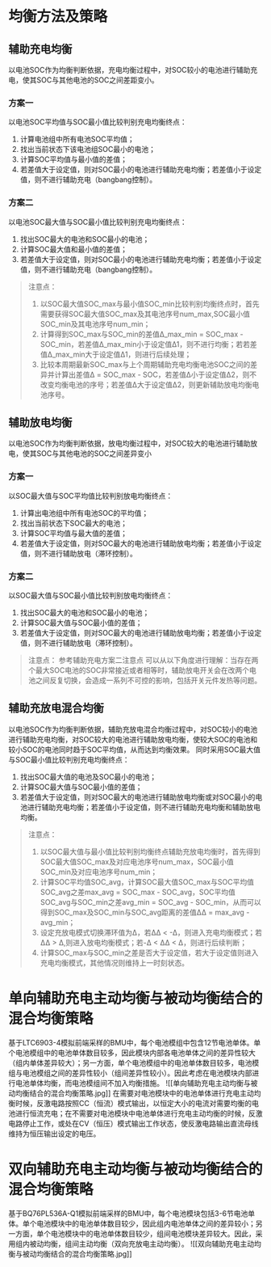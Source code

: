 # 均衡方法及策略
## 辅助充电均衡
以电池SOC作为均衡判断依据，充电均衡过程中，对SOC较小的电池进行辅助充电，使其SOC与其他电池的SOC之间差距变小。
### 方案一
以电池SOC平均值与SOC最小值比较判别充电均衡终点：
1. 计算电池组中所有电池SOC平均值；
2. 找出当前状态下该电池组SOC最小的电池；
3. 计算SOC平均值与最小值的差值；
4. 若差值大于设定值，则对SOC最小的电池进行辅助充电均衡；若差值小于设定值，则不进行辅助充电（bangbang控制）。

### 方案二
以电池SOC最大值与SOC最小值比较判别充电均衡终点：
1. 找出SOC最大的电池和SOC最小的电池；
2. 计算SOC最大值和最小值的差值；
3. 若差值大于设定值，则对SOC最小的电池进行辅助充电均衡；若差值小于设定值，则不进行辅助充电（bangbang控制）。

> 注意点：
> 1. 以SOC最大值SOC_max与最小值SOC_min比较判别均衡终点时，首先需要获得SOC最大值SOC_max及其电池序号num_max,SOC最小值SOC_min及其电池序号num_min；
> 2. 计算得到SOC_max与SOC_min的差值Δ_max_min = SOC_max - SOC_min，若差值Δ_max_min小于设定值Δ1，则不进行均衡；若若差值Δ_max_min大于设定值Δ1，则进行后续处理；
> 3. 比较本周期最新SOC_max与上个周期辅助充电均衡电池SOC之间的差异并计算出差值Δ = SOC_max - SOC，若差值Δ小于设定值Δ2，则不改变均衡电池的序号；若差值Δ大于设定值Δ2，则更新辅助放电均衡电池序号。

## 辅助放电均衡
以电池SOC作为均衡判断依据，放电均衡过程中，对SOC较大的电池进行辅助放电，使其SOC与其他电池的SOC之间差异变小
### 方案一
以SOC最大值与SOC平均值比较判别放电均衡终点：
1. 计算出电池组中所有电池SOC的平均值；
2. 找出当前状态下SOC最大的电池；
3. 计算SOC平均值与最大值的差值；
4. 若差值大于设定值，则对SOC最大的电池进行辅助放电均衡；若差值小于设定值，则不进行辅助放电（滞环控制）。

### 方案二
以SOC最大值与SOC最小值比较判别放电均衡终点：
1. 找出SOC最大的电池和SOC最小的电池；
2. 计算SOC最大值与SOC最小值的差值；
3. 若差值大于设定值，则对SOC最大的电池进行辅助放电均衡；若差值小于设定值，则不进行辅助放电（滞环控制）。

> 注意点：
> 参考辅助充电方案二注意点
> 可以从以下角度进行理解：当存在两个最大SOC电池的SOC非常接近或者相等时，辅助放电开关会在改两个电池之间反复切换，会造成一系列不可控的影响，包括开关元件发热等问题。

## 辅助充放电混合均衡
以电池SOC作为均衡判断依据，辅助充放电混合均衡过程中，对SOC较小的电池进行辅助充电均衡，对SOC较大的电池进行辅助放电均衡，使较大SOC的电池和较小SOC的电池同时趋于SOC平均值，从而达到均衡效果。
同时采用SOC最大值与SOC最小值比较判别充电均衡终点：
1. 找出SOC最大值的电池及SOC最小的电池；
2. 计算SOC最大值与SOC最小值的差值；
3. 若差值大于设定值，则对SOC最大的电池进行辅助放电均衡或对SOC最小的电池进行辅助充电均衡；若差值小于设定值，则不进行辅助充电均衡和辅助放电均衡。

>注意点：
>1. 以SOC最大值与最小值比较判别均衡终点辅助充放电均衡时，首先得到SOC最大值SOC_max及对应电池序号num_max，SOC最小值SOC_min及对应电池序号num_min；
>2. 计算SOC平均值SOC_avg，计算SOC最大值SOC_max与SOC平均值SOC_avg之差max_avg = SOC_max - SOC_avg，SOC平均值SOC_avg与SOC_min之差avg_min = SOC_avg - SOC_min，从而可以得到SOC_max及SOC_min与SOC_avg距离的差值ΔΔ = max_avg - avg_min；
>3. 设定充放电模式切换滞环值为Δ，若ΔΔ < -Δ，则进入充电均衡模式；若ΔΔ > Δ,则进入放电均衡模式；若-Δ < ΔΔ < Δ，则进行后续判断；
>4. 计算SOC_max与SOC_min之差是否大于设定值，若大于设定值则进入充电均衡模式，其他情况则维持上一时刻状态。

# 单向辅助充电主动均衡与被动均衡结合的混合均衡策略
基于LTC6903-4模拟前端采样的BMU中，每个电池模组中包含12节电池单体。单个电池模组中的电池单体数目较多，因此模块内部各电池单体之间的差异性较大（组内单体差异较大）；另一方面，单个电池模组中的电池单体数目较多，电池模组与电池模组之间的差异性较小（组间差异性较小）。因此考虑在电池模块内部进行电池单体均衡，而电池模组间不加入均衡措施。
![[单向辅助充电主动均衡与被动均衡结合的混合均衡策略.jpg]]
在需要对电池模块中的电池单体进行充电主动均衡时候，反激电路按照CC（恒流）模式输出，以恒定大小的电流对需要均衡的电池进行恒流充电；在不需要对电池模块中电池单体进行充电主动均衡的时候，反激电路停止工作，或处在CV（恒压）模式输出工作状态，使反激电路输出直流母线维持为恒压输出设定的电压。
# 双向辅助充电主动均衡与被动均衡结合的混合均衡策略
基于BQ76PL536A-Q1模拟前端采样的BMU中，每个电池模块包括3-6节电池单体。单个电池模块中的电池单体数目较少，因此组内电池单体之间的差异较小；另一方面，单个电池模块中的电池单体数目较少，组间电池模块差异较大。因此，采用组内被动均衡，组间主动均衡（双向充放电主动均衡）。
![[双向辅助充电主动均衡与被动均衡结合的混合均衡策略.jpg]]